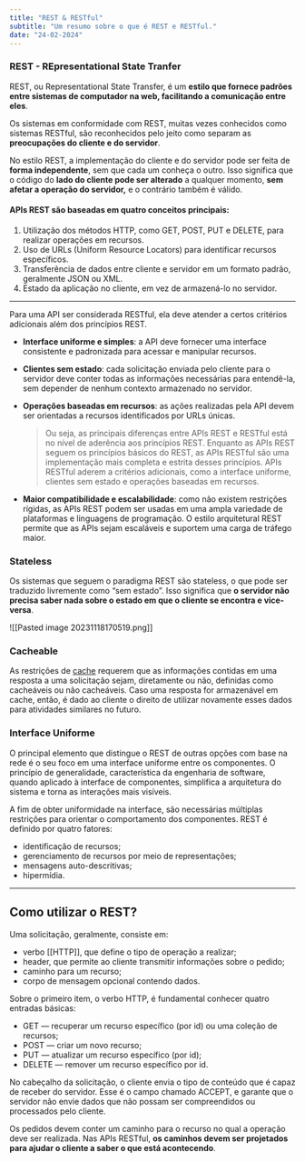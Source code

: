 ```yaml
---
title: "REST & RESTful"
subtitle: "Um resumo sobre o que é REST e RESTful."
date: "24-02-2024"
---
```


### REST - REpresentational State Tranfer

REST, ou Representational State Transfer, é um **estilo que fornece padrões entre sistemas de computador na web, facilitando a comunicação entre eles**.

Os sistemas em conformidade com REST, muitas vezes conhecidos como sistemas RESTful, são reconhecidos pelo jeito como separam as **preocupações do cliente e do servidor**.

No estilo REST, a implementação do cliente e do servidor pode ser feita de **forma independente**, sem que cada um conheça o outro. Isso significa que o código do **lado do cliente pode ser alterado** a qualquer momento, **sem afetar a operação do servidor,** e o contrário também é válido.

#### APIs REST são baseadas em quatro conceitos principais:

1. Utilização dos métodos HTTP, como GET, POST, PUT e DELETE, para realizar operações em recursos.
2. Uso de URLs (Uniform Resource Locators) para identificar recursos específicos.
3. Transferência de dados entre cliente e servidor em um formato padrão, geralmente JSON ou XML.
4. Estado da aplicação no cliente, em vez de armazená-lo no servidor.

---

Para uma API ser considerada RESTful, ela deve atender a certos critérios adicionais além dos princípios REST.

- **Interface uniforme e simples**: a API deve fornecer uma interface consistente e padronizada para acessar e manipular recursos.
- **Clientes sem estado**: cada solicitação enviada pelo cliente para o servidor deve conter todas as informações necessárias para entendê-la, sem depender de nenhum contexto armazenado no servidor.
- **Operações baseadas em recursos**: as ações realizadas pela API devem ser orientadas a recursos identificados por URLs únicas.

  > Ou seja, as principais diferenças entre APIs REST e RESTful está no nível de aderência aos princípios REST. Enquanto as APIs REST seguem os princípios básicos do REST, as APIs RESTful são uma implementação mais completa e estrita desses princípios. APIs RESTful aderem a critérios adicionais, como a interface uniforme, clientes sem estado e operações baseadas em recursos.

- **Maior compatibilidade e escalabilidade**: como não existem restrições rígidas, as APIs REST podem ser usadas em uma ampla variedade de plataformas e linguagens de programação. O estilo arquitetural REST permite que as APIs sejam escaláveis e suportem uma carga de tráfego maior.

### Stateless

Os sistemas que seguem o paradigma REST são stateless, o que pode ser traduzido livremente como “sem estado”. Isso significa que **o servidor não precisa saber nada sobre o estado em que o cliente se encontra e vice-versa**.

![[Pasted image 20231118170519.png]]

### Cacheable

As restrições de [cache](https://rockcontent.com/br/blog/w3-total-cache/) requerem que as informações contidas em uma resposta a uma solicitação sejam, diretamente ou não, definidas como cacheáveis ou não cacheáveis.
Caso uma resposta for armazenável em cache, então, é dado ao cliente o direito de utilizar novamente esses dados para atividades similares no futuro.

### Interface Uniforme

O principal elemento que distingue o REST de outras opções com base na rede é o seu foco em uma interface uniforme entre os componentes. O princípio de generalidade, característica da engenharia de software, quando aplicado à interface de componentes, simplifica a arquitetura do sistema e torna as interações mais visíveis.

A fim de obter uniformidade na interface, são necessárias múltiplas restrições para orientar o comportamento dos componentes. REST é definido por quatro fatores:

- identificação de recursos;
- gerenciamento de recursos por meio de representações;
- mensagens auto-descritivas;
- hipermídia.

---

## Como utilizar o REST?

Uma solicitação, geralmente, consiste em:

- verbo [[HTTP]], que define o tipo de operação a realizar;
- header, que permite ao cliente transmitir informações sobre o pedido;
- caminho para um recurso;
- corpo de mensagem opcional contendo dados.

Sobre o primeiro item, o verbo HTTP, é fundamental conhecer quatro entradas básicas:

- GET — recuperar um recurso específico (por id) ou uma coleção de recursos;
- POST — criar um novo recurso;
- PUT — atualizar um recurso específico (por id);
- DELETE — remover um recurso específico por id.

No cabeçalho da solicitação, o cliente envia o tipo de conteúdo que é capaz de receber do servidor. Esse é o campo chamado ACCEPT, e garante que o servidor não envie dados que não possam ser compreendidos ou processados pelo cliente.

Os pedidos devem conter um caminho para o recurso no qual a operação deve ser realizada. Nas APIs RESTful, **os caminhos devem ser projetados para ajudar o cliente a saber o que está acontecendo**.

